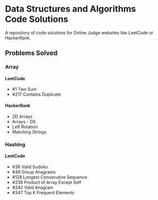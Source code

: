 # Data Structures and Algorithms Code Solutions
A repository of code solutions for Online Judge websites like LeetCode or HackerRank. 

## Problems Solved
### Array
#### LeetCode
- #1 Two Sum
- #217 Contains Duplicate

#### HackerRank
- 2D Arrays
- Arrays - DS
- Left Rotation
- Matching Strings

### Hashing
#### LeetCode
- #36 Valid Sudoku
- #49 Group Anagrams
- #128 Longest Consecutive Sequence
- #238 Product of Array Except Self
- #242 Valid Anagram
- #347 Top K Frequent Elements